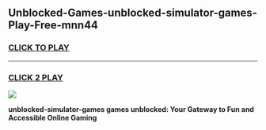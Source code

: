 
## Unblocked-Games-unblocked-simulator-games-Play-Free-mnn44
<h3>
<a href="https://premium76.site?title=unblocked-simulator-games&ref=09A">CLICK TO PLAY</a></h3>
<hr>

<h3>
<a href="https://premium76.site?title=unblocked-simulator-games&ref=09A">CLICK 2 PLAY</a>
  
</h3>

<a href="https://premium76.site?title=unblocked-simulator-games&ref=09A"><img src="https://clearcache.store/games.png"></a>


**unblocked-simulator-games games unblocked: Your Gateway to Fun and Accessible Online Gaming**
